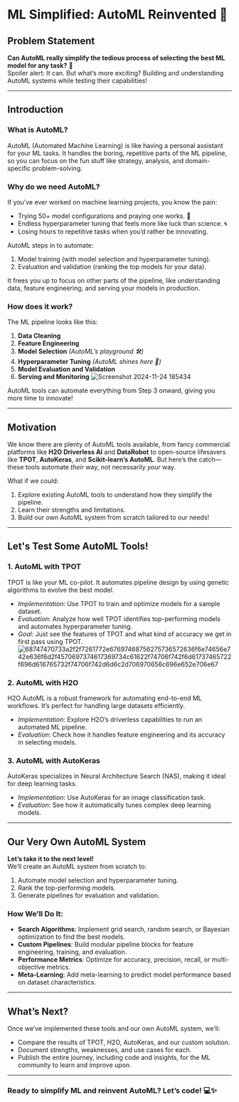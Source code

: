 # **ML Simplified: AutoML Reinvented 🚀**

## Problem Statement  
**Can AutoML really simplify the tedious process of selecting the best ML model for any task?** 🤔  
Spoiler alert: It can. But what’s more exciting? Building and understanding AutoML systems while testing their capabilities!  

---

## Introduction  
### **What is AutoML?**  
AutoML (Automated Machine Learning) is like having a personal assistant for your ML tasks. It handles the boring, repetitive parts of the ML pipeline, so you can focus on the fun stuff like strategy, analysis, and domain-specific problem-solving.

### **Why do we need AutoML?**  
If you’ve ever worked on machine learning projects, you know the pain:  
- Trying 50+ model configurations and praying one works. 🙏  
- Endless hyperparameter tuning that feels more like luck than science. 🌀  
- Losing hours to repetitive tasks when you’d rather be innovating.  

AutoML steps in to automate:  
1. Model training (with model selection and hyperparameter tuning).  
2. Evaluation and validation (ranking the top models for your data).  

It frees you up to focus on other parts of the pipeline, like understanding data, feature engineering, and serving your models in production.  

### **How does it work?**  
The ML pipeline looks like this:  
1. **Data Cleaning**  
2. **Feature Engineering**  
3. **Model Selection** *(AutoML’s playground 🛠️)*  
4. **Hyperparameter Tuning** *(AutoML shines here 🌟)*  
5. **Model Evaluation and Validation**  
6. **Serving and Monitoring**
   ![Screenshot 2024-11-24 185434](https://github.com/user-attachments/assets/feff409a-5d05-4fd8-8f23-4b2dbe613eba)



AutoML tools can automate everything from Step 3 onward, giving you more time to innovate!

---

## Motivation  
We know there are plenty of AutoML tools available, from fancy commercial platforms like **H2O Driverless AI** and **DataRobot** to open-source lifesavers like **TPOT**, **AutoKeras**, and **Scikit-learn’s AutoML**. But here’s the catch—these tools automate *their* way, not necessarily *your* way.  

What if we could:  
1. Explore existing AutoML tools to understand how they simplify the pipeline.  
2. Learn their strengths and limitations.  
3. Build our own AutoML system from scratch tailored to our needs!  

---

## Let's Test Some AutoML Tools!  

### **1. AutoML with TPOT**  
TPOT is like your ML co-pilot. It automates pipeline design by using genetic algorithms to evolve the best model.  
- *Implementation*: Use TPOT to train and optimize models for a sample dataset.  
- *Evaluation*: Analyze how well TPOT identifies top-performing models and automates hyperparameter tuning.
- *Goal*: Just see the features of TPOT and what kind of accuracy we get in first pass using TPOT.
 ![68747470733a2f2f7261772e67697468756275736572636f6e74656e742e636f6d2f4570697374617369734c61622f74706f742f6d61737465722f696d616765732f74706f742d6d6c2d706970656c696e652e706e67](https://github.com/user-attachments/assets/c602a403-5198-404c-883d-75ef850f0f56)


### **2. AutoML with H2O**  
H2O AutoML is a robust framework for automating end-to-end ML workflows. It’s perfect for handling large datasets efficiently.  
- *Implementation*: Explore H2O’s driverless capabilities to run an automated ML pipeline.  
- *Evaluation*: Check how it handles feature engineering and its accuracy in selecting models.

### **3. AutoML with AutoKeras**  
AutoKeras specializes in Neural Architecture Search (NAS), making it ideal for deep learning tasks.  
- *Implementation*: Use AutoKeras for an image classification task.  
- *Evaluation*: See how it automatically tunes complex deep learning models.

---

## **Our Very Own AutoML System**  
**Let’s take it to the next level!**  
We’ll create an AutoML system from scratch to:  
1. Automate model selection and hyperparameter tuning.  
2. Rank the top-performing models.  
3. Generate pipelines for evaluation and validation.  

### **How We’ll Do It**:  
- **Search Algorithms**: Implement grid search, random search, or Bayesian optimization to find the best models.  
- **Custom Pipelines**: Build modular pipeline blocks for feature engineering, training, and evaluation.  
- **Performance Metrics**: Optimize for accuracy, precision, recall, or multi-objective metrics.  
- **Meta-Learning**: Add meta-learning to predict model performance based on dataset characteristics.  

---

## What’s Next?  
Once we’ve implemented these tools and our own AutoML system, we’ll:  
- Compare the results of TPOT, H2O, AutoKeras, and our custom solution.  
- Document strengths, weaknesses, and use cases for each.  
- Publish the entire journey, including code and insights, for the ML community to learn and improve upon.

---

### Ready to simplify ML and reinvent AutoML? Let’s code! 💻✨  
